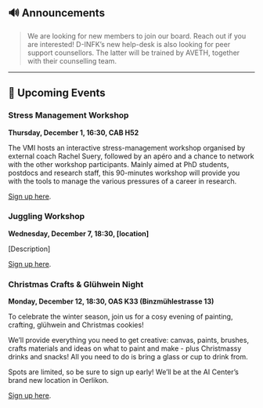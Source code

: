 ## 🔊 Announcements

> We are looking for new members to join our board. Reach out if you are interested!
D-INFK’s new help-desk is also looking for peer support counsellors.
The latter will be trained by AVETH, together with their counselling team.

<hr>

## 📅 Upcoming Events

### Stress Management Workshop

**Thursday, December 1, 16:30, CAB H52**

The VMI hosts an interactive stress-management workshop organised by external coach Rachel Suery, followed by an apéro and a chance to network with the other workshop participants. Mainly aimed at PhD students, postdocs and research staff, this 90-minutes workshop will provide you with the tools to manage the various pressures of a career in research. 

[Sign up here](https://forms.gle/wrVyW6Z6MWsXarfAA).

### Juggling Workshop 

**Wednesday, December 7, 18:30, [location]**

[Description]

[Sign up here]().

### Christmas Crafts & Glühwein Night 

**Monday, December 12, 18:30, OAS K33 (Binzmühlestrasse 13)**

To celebrate the winter season, join us for a cosy evening of painting, crafting, glühwein and Christmas cookies! 

We’ll provide everything you need to get creative: canvas, paints, brushes, crafts materials and ideas on what to paint and make - plus Christmassy drinks and snacks! All you need to do is bring a glass or cup to drink from.

Spots are limited, so be sure to sign up early! We’ll be at the AI Center’s brand new location in Oerlikon. 

[Sign up here](https://forms.gle/NrHKgqp2opKCHjXD8).

